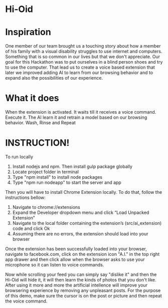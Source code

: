 # Hi-Oid

# Inspiration
One member of our team brought us a touching story about how a member of his family with a visual disability struggles to use internet and computers. Something that is so common in our lives but that we don't appreciate. Our goal for this Hackathon was to put ourselves in a blind person shoes and try to use the computer. That lead us to create a voice based extension that later we improved adding AI to learn from our browsing behavior and to expand also the possibilities of our experience.

# What it does
When the extension is activated. It waits till it receives a voice command. Execute it. The AI learn it and retrain a model based on our browsing behavior. Wash, Rinse and Repeat



# INSTRUCTION!
To run locally     
1. Install nodejs and npm. Then install gulp package globally    
2. Locate project folder in terminal      
3. Type "npm install" to install node packages   
4. Type "npm run nodeapp" to start the server and app

Then you will have to install Chrome Extension locally.
To do that, follow the instructions bellow:
1. Navigate to chrome://extensions
2. Expand the Developer dropdown menu and click “Load Unpacked Extension”
3. Navigate to the local folder containing the extension’s (src/ai_extension) code and click Ok
4. Assuming there are no errors, the extension should load into your browser 

Once the extension has been successfully loaded into your browser, navigate to facebook.com, click on the extension icon 
"A.I." in the top right app drawer and then click allow when the browser asks to use your microphone so it can listen to voice commands. 

Now while scrolling your feed you can simply say "dislike it" and then the Hi-Oid will hide it, it will then learn the kinds of photos that you don't like. After using it more and more the artificial intellence will improve your browsering experience by removing any unpleasant posts. For the purpose of this demo, make sure the cursor is on the post or picture and then repeat the voice command.




